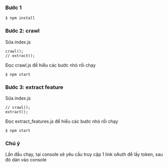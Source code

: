 ### Bước 1

    $ npm install
  
### Bước 2: crawl

Sửa index.js
    
    crawl();
    // extract();
    
Đọc crawl.js để hiểu các bước nhỏ rồi chạy

    $ npm start

### Bước 3: extract feature

Sửa index.js

    // crawl();
    extract();
    
Đọc extract_features.js để hiểu các bước nhỏ rồi chạy

    $ npm start
    
### Chú ý

Lần đầu chạy, tại console sẽ yêu cầu truy cập 1 link oAuth để lấy token, sau đó dán vào console